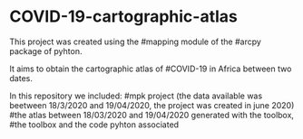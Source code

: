 # COVID-19-cartographic-atlas

This project was created using the #mapping module of the #arcpy package of pyhton.

It aims to obtain the cartographic atlas of #COVID-19 in Africa between two dates.  

In this repository we included:
#mpk project  (the data available was beetween 18/3/2020 and 19/04/2020, the project was created in june 2020)
#the atlas between 18/03/2020 and 19/04/2020 generated with the toolbox,
#the toolbox and the code pyhton associated
